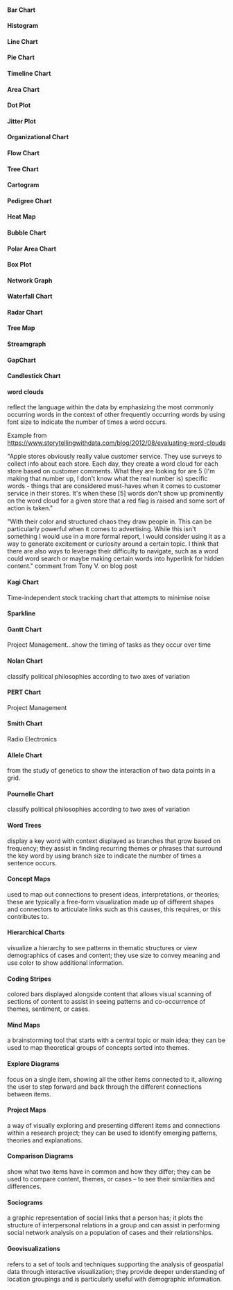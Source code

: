 #### Bar Chart

#### Histogram

#### Line Chart

#### Pie Chart

#### Timeline Chart

#### Area Chart

#### Dot Plot

#### Jitter Plot

#### Organizational Chart

#### Flow Chart

#### Tree Chart

#### Cartogram

#### Pedigree Chart

#### Heat Map

#### Bubble Chart

#### Polar Area Chart

#### Box Plot

#### Network Graph

#### Waterfall Chart

#### Radar Chart

#### Tree Map

#### Streamgraph

#### GapChart

#### Candlestick Chart

#### word clouds
reflect the language within the data by emphasizing the most commonly occurring words in the context of other frequently occurring words by using font size to indicate the number of times a word occurs.     

Example from https://www.storytellingwithdata.com/blog/2012/08/evaluating-word-clouds

"Apple stores obviously really value customer service. They use surveys to collect info about each store. Each day, they create a word cloud for each store based on customer comments. What they are looking for are 5 (I'm making that number up, I don't know what the real number is) specific words - things that are considered must-haves when it comes to customer service in their stores. It's when these [5] words don't show up prominently on the word cloud for a given store that a red flag is raised and some sort of action is taken."

"With their color and structured chaos they draw people in. This can be particularly powerful when it comes to advertising. While this isn't something I would use in a more formal report, I would consider using it as a way to generate excitement or curiosity around a certain topic. I think that there are also ways to leverage their difficulty to navigate, such as a word could word search or maybe making certain words into hyperlink for hidden content."
comment from Tony V. on blog post

#### Kagi Chart
Time-independent stock tracking chart that attempts to minimise noise  

#### Sparkline

#### Gantt Chart
Project Management...show the timing of tasks as they occur over time

#### Nolan Chart
classify political philosophies according to two axes of variation

#### PERT Chart 
Project Management

#### Smith Chart 
Radio Electronics

#### Allele Chart 
from the study of genetics to show the interaction of two data points in a grid.

#### Pournelle Chart 
classify political philosophies according to two axes of variation

#### Word Trees
display a key word with context displayed as branches that grow based on frequency; they assist in finding recurring themes or phrases that surround the key word by using branch size to indicate the number of times a sentence occurs.  

#### Concept Maps
used to map out connections to present ideas, interpretations, or theories; these are typically a free-form visualization made up of different shapes and connectors to articulate links such as this causes, this requires, or this contributes to.  

#### Hierarchical Charts
visualize a hierarchy to see patterns in thematic structures or view demographics of cases and content; they use size to convey meaning and use color to show additional information.  

#### Coding Stripes
colored bars displayed alongside content that allows visual scanning of sections of content to assist in seeing patterns and co-occurrence of themes, sentiment, or cases.  

#### Mind Maps
a brainstorming tool that starts with a central topic or main idea; they can be used to map theoretical groups of concepts sorted into themes.    

#### Explore Diagrams
focus on a single item, showing all the other items connected to it, allowing the user to step forward and back through the different connections between items.     

#### Project Maps
a way of visually exploring and presenting different items and connections within a research project; they can be used to identify emerging patterns, theories and explanations.    

#### Comparison Diagrams
show what two items have in common and how they differ; they can be used to compare content, themes, or cases – to see their similarities and differences.    

#### Sociograms
a graphic representation of social links that a person has; it plots the structure of interpersonal relations in a group and can assist in performing social network analysis on a population of cases and their 
relationships.    

#### Geovisualizations
refers to a set of tools and techniques supporting the analysis of geospatial data through interactive visualization; they provide deeper understanding of location groupings and is particularly useful with demographic information.
